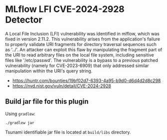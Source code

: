 # MLflow LFI CVE-2024-2928 Detector

A Local File Inclusion (LFI) vulnerability was identified in
mlflow, which was fixed in version 2.11.2. This
vulnerability arises from the application's failure to properly
validate URI fragments for directory traversal sequences such
as '../'. An attacker can exploit this flaw by manipulating the
fragment part of the URI to read arbitrary files on the local
file system, including sensitive files like '/etc/passwd'. The
vulnerability is a bypass to a previous patched vulnerability
(namely for CVE-2023-6909) that only addressed similar
manipulation within the URI's query string.

-   https://huntr.com/bounties/19bf02d7-6393-4a95-b9d0-d6d4d2d8c298
-   https://nvd.nist.gov/vuln/detail/CVE-2024-2928

## Build jar file for this plugin

Using `gradlew`:

```shell
./gradlew jar
```

Tsunami identifiable jar file is located at `build/libs` directory.
